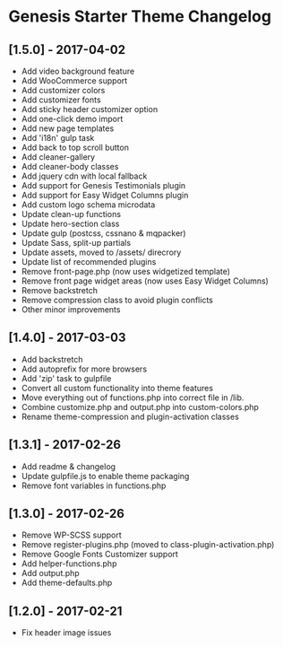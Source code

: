 # Genesis Starter Theme Changelog

## [1.5.0] - 2017-04-02
* Add video background feature
* Add WooCommerce support
* Add customizer colors
* Add customizer fonts
* Add sticky header customizer option
* Add one-click demo import
* Add new page templates
* Add 'i18n' gulp task
* Add back to top scroll button
* Add cleaner-gallery
* Add cleaner-body classes
* Add jquery cdn with local fallback
* Add support for Genesis Testimonials plugin
* Add support for Easy Widget Columns plugin
* Add custom logo schema microdata
* Update clean-up functions
* Update hero-section class
* Update gulp (postcss, cssnano & mqpacker)
* Update Sass, split-up partials
* Update assets, moved to /assets/ direcrory
* Update list of recommended plugins
* Remove front-page.php (now uses widgetized template)
* Remove front page widget areas (now uses Easy Widget Columns)
* Remove backstretch
* Remove compression class to avoid plugin conflicts
* Other minor improvements

## [1.4.0] - 2017-03-03
* Add backstretch
* Add autoprefix for more browsers
* Add 'zip' task to gulpfile
* Convert all custom functionality into theme features
* Move everything out of functions.php into correct file in /lib.
* Combine customize.php and output.php into custom-colors.php
* Rename theme-compression and plugin-activation classes

## [1.3.1] - 2017-02-26
* Add readme & changelog
* Update gulpfile.js to enable theme packaging
* Remove font variables in functions.php

## [1.3.0] - 2017-02-26
* Remove WP-SCSS support
* Remove register-plugins.php (moved to class-plugin-activation.php)
* Remove Google Fonts Customizer support
* Add helper-functions.php
* Add output.php
* Add theme-defaults.php

## [1.2.0] - 2017-02-21
* Fix header image issues
